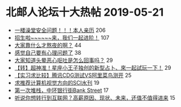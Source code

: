 # 北邮人论坛十大热帖 2019-05-21

- [一楼澡堂安全问题！！！本人亲历](https://bbs.byr.cn/article/Talking/6121988) 206
- [招生啦~~~~~~来，我们一起进阶！](https://bbs.byr.cn/article/AimGraduate/1166429) 107
- [大家靠什么才熬夜的啊？](https://bbs.byr.cn/article/Picture/3242121) 44
- [感觉自己要有心理问题了](https://bbs.byr.cn/article/Feeling/3111868) 38
- [大家知道头晕恶心呕吐是怎么回事吗？](https://bbs.byr.cn/article/Health/217161) 29
- [【转】超神准！星座小王子独创的新型占卜、來一起試玩一下！](https://bbs.byr.cn/article/Constellations/326533) 29
- [【实习求比较】腾讯CDG测试VS阿里菜鸟测开](https://bbs.byr.cn/article/Job/2033212) 25
- [求推荐计算机视觉方向的SCI水刊](https://bbs.byr.cn/article/Paper/34521) 19
- [第一次堆栈，中环银行街Bank Street](https://bbs.byr.cn/article/Photo/267282) 17
- [听说你想转行到互联网？高薪原因、现状、未来，还值不值得进来](https://bbs.byr.cn/article/WorkLife/1123387) 15


